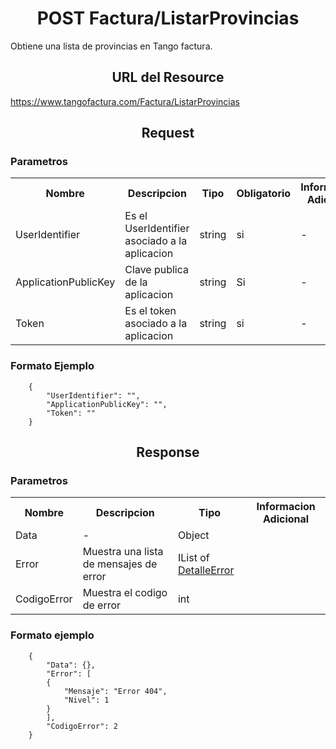 <h1 align="center">POST Factura/ListarProvincias</h1>

Obtiene una lista de provincias en Tango factura.

<h2 align="center">URL del Resource</h2>

https://www.tangofactura.com/Factura/ListarProvincias

<h2 align="center">Request</h2>

<h3>Parametros</h3>

<table style="width:100%;">
<tr>
    <th>Nombre</th>
    <th>Descripcion</th>
    <th>Tipo</th>
    <th>Obligatorio</th>
    <th>Informacion Adicional</th>
</tr>
<tr>
    <td>UserIdentifier</td>
    <td>Es el UserIdentifier asociado a la aplicacion</td>
    <td>string</td>
    <td>si</td>
    <td>-</td>
</tr>
<tr>
    <td>ApplicationPublicKey</td>
    <td>Clave publica de la aplicacion</td>
    <td>string</td>
    <td>Si</td>
    <td>-</td>
</tr>
<tr>
    <td>Token</td>
    <td>Es el token asociado a la aplicacion</td>
    <td>string</td>
    <td>si</td>
    <td>-</td>
</tr>
</table>

<h3>Formato Ejemplo</h3>

```
    {
        "UserIdentifier": "",
        "ApplicationPublicKey": "",
        "Token": ""
    }
```

<h2 align="center">Response</h2>
<h3>Parametros</h3>
<table style="width: 100%;">
    <tr>
        <th>Nombre</th>
        <th>Descripcion</th>
        <th>Tipo</th>
        <th>Informacion Adicional</th>
    </tr>
    <tr>
        <td>Data</td>
        <td>-</td>
        <td>Object</td>
        <td></td>
    </tr>
    <tr>
        <td>Error</td>
        <td>Muestra una lista de mensajes de error</td>
        <td>IList of <a href="/Guias/Tipos de datos/DetalleError.md">DetalleError</a></td>
        <td></td>
    </tr>
    <tr>
        <td>CodigoError</td>
        <td>Muestra el codigo de error</td>
        <td>int</td>
        <td></td>
    </tr>
</table>

<h3>Formato ejemplo</h3>

```
    {
        "Data": {},
        "Error": [
        {
            "Mensaje": "Error 404",
            "Nivel": 1
        }
        ],
        "CodigoError": 2
    }
```